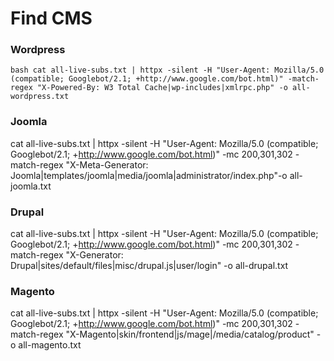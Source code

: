 # Find CMS

### Wordpress
```bash cat all-live-subs.txt | httpx -silent -H "User-Agent: Mozilla/5.0 (compatible; Googlebot/2.1; +http://www.google.com/bot.html)" -match-regex "X-Powered-By: W3 Total Cache|wp-includes|xmlrpc.php" -o all-wordpress.txt ```

### Joomla
cat all-live-subs.txt | httpx -silent -H "User-Agent: Mozilla/5.0 (compatible; Googlebot/2.1; +http://www.google.com/bot.html)" -mc 200,301,302 -match-regex "X-Meta-Generator: Joomla|templates/joomla|media/joomla|administrator/index.php"-o all-joomla.txt

### Drupal
cat all-live-subs.txt | httpx -silent -H "User-Agent: Mozilla/5.0 (compatible; Googlebot/2.1; +http://www.google.com/bot.html)" -mc 200,301,302 -match-regex "X-Generator: Drupal|sites/default/files|misc/drupal.js|user/login" -o all-drupal.txt

### Magento
cat all-live-subs.txt | httpx -silent -H "User-Agent: Mozilla/5.0 (compatible; Googlebot/2.1; +http://www.google.com/bot.html)" -mc 200,301,302 -match-regex "X-Magento|skin/frontend|js/mage|/media/catalog/product" -o all-magento.txt


